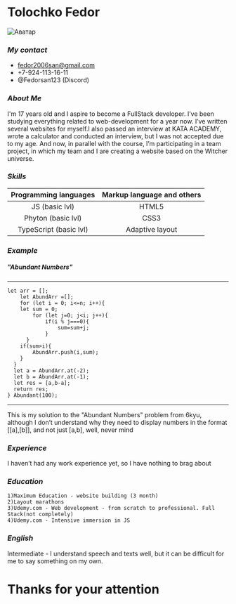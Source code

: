# Tolochko Fedor
![Аватар](https://github.com/Fedorsan123/desktop-tutorial_Homework/blob/main/ava.jpg?raw=true)
### _My contact_
- fedor2006san@gmail.com
- +7-924-113-16-11
- @Fedorsan123 (Discord)

### _About Me_

I'm 17 years old and I aspire to become a FullStack developer. I’ve been studying everything related to web-development for a year now. I’ve written several websites for myself.I also passed an interview at KATA ACADEMY, wrote a calculator and conducted an interview, but I was not accepted due to my age. And now, in parallel with the course, I’m participating in a team project, in which my team and I are creating a website based on the Witcher universe.

### _Skills_
| Programming languages |Markup language and others|
| :-----------: | :-----------: |
| JS (basic lvl)|HTML5|
| Phyton (basic lvl)|CSS3|
| TypeScript (basic lvl)|Adaptive layout|


### _Example_
##### "Abundant Numbers"
---
```JS
let arr = [];
    let AbundArr =[];
    for (let i = 0; i<=n; i++){     
    let sum = 0;
        for (let j=0; j<i; j++){
            if(i % j===0){
                sum=sum+j;
            }
      } 
    if(sum>i){
        AbundArr.push(i,sum);
    }
  }
  let a = AbundArr.at(-2);
  let b = AbundArr.at(-1);
  let res = [a,b-a];
  return res; 
} Abundant(100); 
```
---
 
This is my solution to the "Abundant Numbers" problem from 6kyu, although I don’t understand why they need to display numbers in the format [[a],[b]], and not just [a,b], well, never mind
 
 ### _Experience_
 I haven’t had any work experience yet, so I have nothing to brag about 

### _Education_
```/
1)Maximum Education - website building (3 month)
2)Layout marathons
3)Udemy.com - Web development - from scratch to professional. Full Stack(not completely)
4)Udemy.com - Intensive immersion in JS
```
### _English_

Intermediate - I understand speech and texts well, but it can be difficult for me to say something on my own.


# Thanks for your attention
